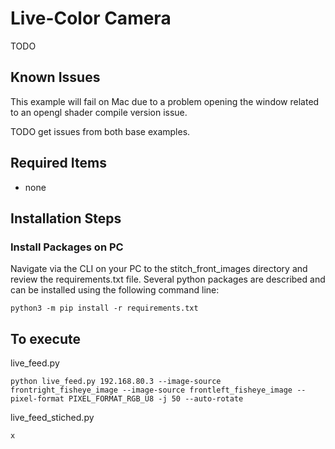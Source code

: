 <!--
Copyright (c) 2023 Boston Dynamics, Inc.  All rights reserved.

Downloading, reproducing, distributing or otherwise using the SDK Software
is subject to the terms and conditions of the Boston Dynamics Software
Development Kit License (20191101-BDSDK-SL).
-->

# Live-Color Camera

TODO

## Known Issues

This example will fail on Mac due to a problem opening the window related to an opengl shader compile version issue.

TODO get issues from both base examples.

## Required Items

- none

## Installation Steps

### Install Packages on PC

Navigate via the CLI on your PC to the stitch_front_images directory and review the requirements.txt file. Several python packages are described and can be installed using the following command line:

```
python3 -m pip install -r requirements.txt
```

## To execute

live_feed.py

```
python live_feed.py 192.168.80.3 --image-source frontright_fisheye_image --image-source frontleft_fisheye_image --pixel-format PIXEL_FORMAT_RGB_U8 -j 50 --auto-rotate
```

live_feed_stiched.py

```
x
```